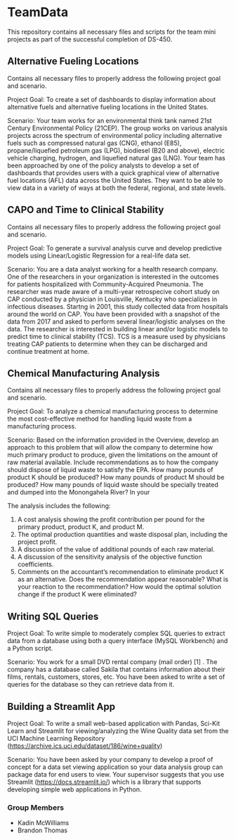 # TeamData
This repository contains all necessary files and scripts for the team mini projects as part of the successful completion of DS-450.

## Alternative Fueling Locations
Contains all necessary files to properly address the following project goal and scenario.

Project Goal: To create a set of dashboards to display information about alternative fuels and alternative fueling locations in the United States.

Scenario: Your team works for an environmental think tank named 21st Century Environmental Policy (21CEP).  The group works on various analysis projects across the spectrum of environmental policy including alternative fuels such as  compressed natural gas (CNG), ethanol (E85), propane/liquefied petroleum gas (LPG), biodiesel (B20 and above), electric vehicle charging, hydrogen, and liquefied natural gas (LNG).  Your team has been approached by one of the policy analysts to develop a set of dashboards that provides users with a quick graphical view of alternative fuel locations (AFL) data across the United States. They want to be able to view data in a variety of ways at both the federal, regional, and state levels.

## CAPO and Time to Clinical Stability
Contains all necessary files to properly address the following project goal and scenario.

Project Goal: To generate a survival analysis curve and develop predictive models using Linear/Logistic
Regression for a real-life data set.

Scenario: You are a data analyst working for a health research company. One of the researchers in your
organization is interested in the outcomes for patients hospitalized with Community-Acquired
Pneumonia. The researcher was made aware of a multi-year retrospecive cohort study on CAP
conducted by a physician in Louisville, Kentucky who specializes in infectious diseases. Startng in 2001,
this study collected data from hospitals around the world on CAP. You have been provided with a
snapshot of the data from 2017 and asked to perform several linear/logistic analyses on the data. The
researcher is interested in building linear and/or logistic models to predict time to clinical stability (TCS).
TCS is a measure used by physicians treating CAP patients to determine when they can be discharged
and continue treatment at home.

## Chemical Manufacturing Analysis
Contains all necessary files to properly address the following project goal and scenario.

Project Goal: To analyze a chemical manufacturing process to determine the most cost-effective method
for handling liquid waste from a manufacturing process.

Scenario: Based on the information provided in the Overview, develop an approach to this problem
that will allow the company to determine how much primary product to produce, given the limitations
on the amount of raw material available. Include recommendations as to how the company should
dispose of liquid waste to satisfy the EPA. How many pounds of product K should be produced? How
many pounds of product M should be produced? How many pounds of liquid waste should be specially
treated and dumped into the Monongahela River? In your 

The analysis includes the following:
1. A cost analysis showing the profit contribution per pound for the primary product, product K,
and product M.
2. The optimal production quantities and waste disposal plan, including the project profit.
3. A discussion of the value of additional pounds of each raw material.
4. A discussion of the sensitivity analysis of the objective function coefficients.
5. Comments on the accountant’s recommendation to eliminate product K as an alternative. Does
the recommendation appear reasonable? What is your reaction to the recommendation? How
would the optimal solution change if the product K were eliminated?

## Writing SQL Queries
Project Goal:  To write simple to moderately complex SQL queries to extract data from a database using both a query interface (MySQL Workbench) and a Python script.

Scenario:  You work for a small DVD rental company (mail order) [1] . The company has a database called Sakila that contains information about their films, rentals, customers, stores, etc. You have been asked to write a set of queries for the database so they can retrieve data from it.

## Building a Streamlit App
Project Goal:  To write a small web-based application with Pandas, Sci-Kit Learn and Streamlit for viewing/analyzing the Wine Quality data set from the UCI Machine Learning Repository (https://archive.ics.uci.edu/dataset/186/wine+quality)

Scenario:  You have been asked by your company to develop a proof of concept for a data set viewing application so your data analysis group can package data for end users to view.  Your supervisor suggests that you use Streamlit (https://docs.streamlit.io/) which is a library that supports developing simple web applications in Python.

### Group Members 
- Kadin McWilliams
- Brandon Thomas
